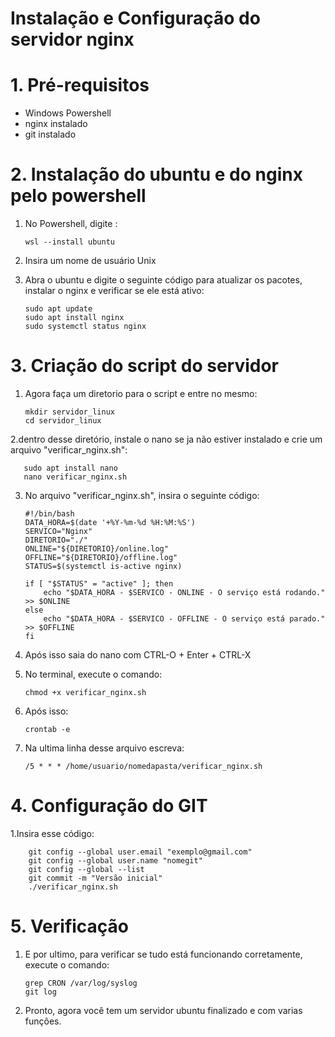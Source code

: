 # Instalação e Configuração do servidor nginx
# 1. Pré-requisitos
- Windows Powershell
- nginx instalado
- git instalado
# 2. Instalação do ubuntu e do nginx pelo powershell
1. No Powershell, digite :

       wsl --install ubuntu
2. Insira um nome de usuário Unix
3. Abra o ubuntu e digite o seguinte código para atualizar os pacotes, instalar o nginx e verificar se ele está ativo:
     
       sudo apt update
       sudo apt install nginx
       sudo systemctl status nginx
# 3. Criação do script do servidor
1. Agora faça um diretorio para o script e entre no mesmo:

       mkdir servidor_linux
       cd servidor_linux
2.dentro desse diretório, instale o nano se ja não estiver instalado e crie um arquivo "verificar_nginx.sh":

       sudo apt install nano
       nano verificar_nginx.sh
3. No arquivo "verificar_nginx.sh", insira o seguinte código:

       #!/bin/bash
       DATA_HORA=$(date '+%Y-%m-%d %H:%M:%S')
       SERVICO="Nginx"
       DIRETORIO="./"
       ONLINE="${DIRETORIO}/online.log"
       OFFLINE="${DIRETORIO}/offline.log"
       STATUS=$(systemctl is-active nginx)

       if [ "$STATUS" = "active" ]; then
           echo "$DATA_HORA - $SERVICO - ONLINE - O serviço está rodando." >> $ONLINE
       else
           echo "$DATA_HORA - $SERVICO - OFFLINE - O serviço está parado." >> $OFFLINE
       fi
4. Após isso saia do nano com CTRL-O + Enter + CTRL-X
5. No terminal, execute o comando:

       chmod +x verificar_nginx.sh
6. Após isso:

       crontab -e

7. Na ultima linha desse arquivo escreva:

       /5 * * * /home/usuario/nomedapasta/verificar_nginx.sh
# 4. Configuração do GIT
1.Insira esse código: 
            
        
        git config --global user.email "exemplo@gmail.com"
        git config --global user.name "nomegit"
        git config --global --list
        git commit -m "Versão inicial"
        ./verificar_nginx.sh
# 5. Verificação
1. E por ultimo, para verificar se tudo está funcionando corretamente, execute o comando:

       grep CRON /var/log/syslog
       git log
2. Pronto, agora você tem um servidor ubuntu finalizado e com varias funções.

       
      

       
   
